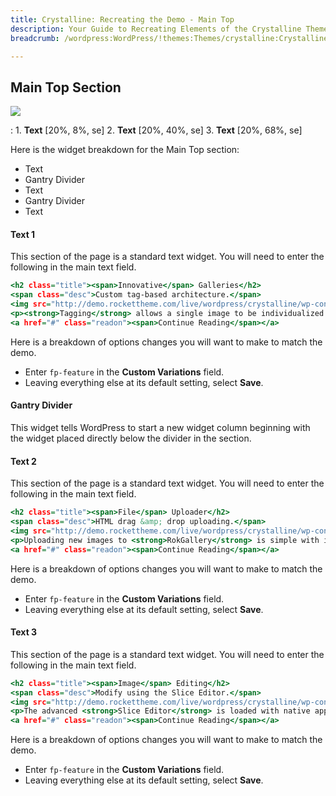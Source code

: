 ```yaml
---
title: Crystalline: Recreating the Demo - Main Top
description: Your Guide to Recreating Elements of the Crystalline Theme for WordPress
breadcrumb: /wordpress:WordPress/!themes:Themes/crystalline:Crystalline

---
```


Main Top Section
-----

![][demo]

:   1. **Text** [20%, 8%, se]
    2. **Text** [20%, 40%, se]
    3. **Text** [20%, 68%, se]

Here is the widget breakdown for the Main Top section:

* Text
* Gantry Divider
* Text
* Gantry Divider
* Text

#### Text 1

This section of the page is a standard text widget. You will need to enter the following in the main text field.

~~~ .html
<h2 class="title"><span>Innovative</span> Galleries</h2>
<span class="desc">Custom tag-based architecture.</span>
<img src="http://demo.rockettheme.com/live/wordpress/crystalline/wp-content/rockettheme/rt_crystalline_wp/frontpage/blank1.png" alt="image"/>
<p><strong>Tagging</strong> allows a single image to be individualized across several <strong>galleries</strong>, by using multiple image tags, with each <strong>slice</strong> containing unique data.</p>
<a href="#" class="readon"><span>Continue Reading</span></a>
~~~

Here is a breakdown of options changes you will want to make to match the demo.

* Enter `fp-feature` in the **Custom Variations** field.
* Leaving everything else at its default setting, select **Save**.

#### Gantry Divider

This widget tells WordPress to start a new widget column beginning with the widget placed directly below the divider in the section.

#### Text 2

This section of the page is a standard text widget. You will need to enter the following in the main text field.

~~~ .html
<h2 class="title"><span>File</span> Uploader</h2>
<span class="desc">HTML drag &amp; drop uploading.</span>
<img src="http://demo.rockettheme.com/live/wordpress/crystalline/wp-content/rockettheme/rt_crystalline_wp/frontpage/blank2.png" alt="image"/>
<p>Uploading new images to <strong>RokGallery</strong> is simple with its <strong>HTML5/Flash</strong> drag and drop uploader, with a conventional file browser alternative.</p>
<a href="#" class="readon"><span>Continue Reading</span></a>
~~~

Here is a breakdown of options changes you will want to make to match the demo.

* Enter `fp-feature` in the **Custom Variations** field.
* Leaving everything else at its default setting, select **Save**.

#### Text 3

This section of the page is a standard text widget. You will need to enter the following in the main text field.

~~~ .html
<h2 class="title"><span>Image</span> Editing</h2>
<span class="desc">Modify using the Slice Editor.</span>
<img src="http://demo.rockettheme.com/live/wordpress/crystalline/wp-content/rockettheme/rt_crystalline_wp/frontpage/blank3.png" alt="image"/>
<p>The advanced <strong>Slice Editor</strong> is loaded with native application functionality such as <strong>non-destructive</strong> selective cropping and <strong>resizing</strong>.</p>
<a href="#" class="readon"><span>Continue Reading</span></a>
~~~

Here is a breakdown of options changes you will want to make to match the demo.

* Enter `fp-feature` in the **Custom Variations** field.
* Leaving everything else at its default setting, select **Save**.

[demo]: assets/demo_4.jpeg
